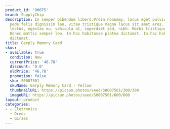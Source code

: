 ```yaml
---
product_id: '00075'
brand: SupplyChip
description: In semper bibendum libero.Proin nonummy, lacus eget pulvinar lacinia,
  pede felis dignissim leo, vitae tristique magna lacus sit amet eros. Cras purus
  lectus, egestas eu, vehicula at, imperdiet sed, nibh. Morbi tristique neque eu mauris.
  Donec mattis semper leo. In hac habitasse platea dictumst. In hac habitasse platea
  dictumst.
title: Garply Memory Card
skus:
- available: true
  condition: New
  currentPrice: '46.78'
  discount: '0.0'
  oldPrice: '46.78'
  promotion: false
  sku: S0007501
  skuName: Garply Memory Card - Yellow
  thumbnailURL: https://picsum.photos/seed/S0007501/300/300
  imageURL: https://picsum.photos/seed/S0007501/600/600
layout: product
categories:
- - Eletronics
  - Dredz
  - Girzes
---
```

